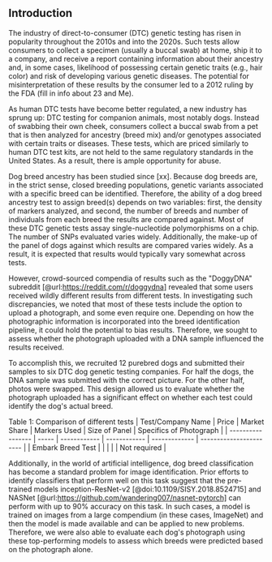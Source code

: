 ## Introduction

<!--Market info?-->
The industry of direct-to-consumer (DTC) genetic testing has risen in popularity throughout the 2010s and into the 2020s.
Such tests allow consumers to collect a specimen (usually a buccal swab) at home, ship it to a company, and receive a report containing information about their ancestry and, in some cases, likelihood of possessing certain genetic traits (e.g., hair color) and risk of developing various genetic diseases.
The potential for misinterpretation of these results by the consumer led to a 2012 ruling by the FDA (fill in info about 23 and Me).

As human DTC tests have become better regulated, a new industry has sprung up: DTC testing for companion animals, most notably dogs.
Instead of swabbing their own cheek, consumers collect a buccal swab from a pet that is then analyzed for ancestry (breed mix) and/or genotypes associated with certain traits or diseases.
These tests, which are priced similarly to human DTC test kits, are not held to the same regulatory standards in the United States.
As a result, there is ample opportunity for abuse.

Dog breed ancestry has been studied since [xx].
Because dog breeds are, in the strict sense, closed breeding populations, genetic variants associated with a specific breed can be identified.
Therefore, the ability of a dog breed ancestry test to assign breed(s) depends on two variables: first, the density of markers analyzed, and second, the number of breeds and number of individuals from each breed the results are compared against.
Most of these DTC genetic tests assay single-nucleotide polymorphisms on a chip.
The number of SNPs evaluated varies widely.
Additionally, the make-up of the panel of dogs against which results are compared varies widely.
As a result, it is expected that results would typically vary somewhat across tests.

However, crowd-sourced compendia of results such as the "DoggyDNA" subreddit [@url:https://reddit.com/r/doggydna] revealed that some users received wildly different results from different tests.
In investigating such discrepancies, we noted that most of these tests include the option to upload a photograph, and some even require one.
Depending on how the photographic information is incorporated into the breed identification pipeline, it could hold the potential to bias results.
Therefore, we sought to assess whether the photograph uploaded with a DNA sample influenced the results received.

To accomplish this, we recruited 12 purebred dogs and submitted their samples to six DTC dog genetic testing companies.
For half the dogs, the DNA sample was submitted with the correct picture.
For the other half, photos were swapped.
This design allowed us to evaluate whether the photograph uploaded has a significant effect on whether each test could identify the dog's actual breed.

Table 1: Comparison of different tests
| Test/Company Name | Price | Market Share | Markers Used | Size of Panel | Specifics of Photograph |
| ----------------- | ----- | ------------ | ------------ | ------------- | ----------------------- |
| Embark Breed Test |       |              |              |               | Not required            |

Additionally, in the world of artificial intelligence, dog breed classification has become a standard problem for image identification.
Prior efforts to identify classifiers that perform well on this task suggest that the pre-trained models inception-ResNet-v2 [@doi:10.1109/SISY.2018.8524715] and NASNet [@url:https://github.com/wandering007/nasnet-pytorch] can perform with up to 90% accuracy on this task.
In such cases, a model is trained on images from a large compendium (in these cases, ImageNet) and then the model is made available and can be applied to new problems.
Therefore, we were also able to evaluate each dog's photograph using these top-performing models to assess which breeds were predicted based on the photograph alone.

